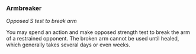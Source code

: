 
### Armbreaker

_Opposed S test to break arm_

You may spend an action and make opposed strength test to break the arm of a restrained opponent. The broken arm cannot be used until healed, which generally takes several days or even weeks.
